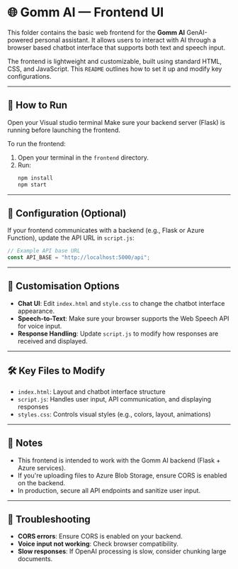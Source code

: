 
# 🌐 Gomm AI — Frontend UI

This folder contains the basic web frontend for the **Gomm AI** GenAI-powered personal assistant. It allows users to interact with AI through a browser based chatbot interface that supports both text and speech input.

The frontend is lightweight and customizable, built using standard HTML, CSS, and JavaScript. This `README` outlines how to set it up and modify key configurations.



---
## 🚀 How to Run
Open your Visual studio terminal
Make sure your backend server (Flask) is running before launching the frontend.

To run the frontend:
1. Open your terminal in the `frontend` directory.
2. Run:
   ```bash
   npm install
   npm start
---

## 🔧 Configuration (Optional)

If your frontend communicates with a backend (e.g., Flask or Azure Function), update the API URL in `script.js`:

```js
// Example API base URL
const API_BASE = "http://localhost:5000/api";
```

---

## 🎨 Customisation Options

* **Chat UI**: Edit `index.html` and `style.css` to change the chatbot interface appearance.
* **Speech-to-Text**: Make sure your browser supports the Web Speech API for voice input.
* **Response Handling**: Update `script.js` to modify how responses are received and displayed.

---

## 🛠 Key Files to Modify

* `index.html`: Layout and chatbot interface structure
* `script.js`: Handles user input, API communication, and displaying responses
* `styles.css`: Controls visual styles (e.g., colors, layout, animations)

---

## 📌 Notes

* This frontend is intended to work with the Gomm AI backend (Flask + Azure services).
* If you're uploading files to Azure Blob Storage, ensure CORS is enabled on the backend.
* In production, secure all API endpoints and sanitize user input.

---

## 🧪 Troubleshooting

* **CORS errors**: Ensure CORS is enabled on your backend.
* **Voice input not working**: Check browser compatibility.
* **Slow responses**: If OpenAI processing is slow, consider chunking large documents.


